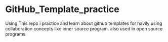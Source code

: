 # GitHub_Template_practice
Using This repo i practice and learn about github templates for havily using collaboration concepts like inner source program. also used in open source programs
